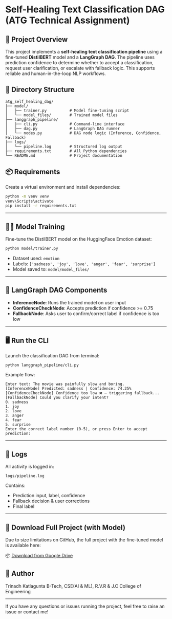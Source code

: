 # Self-Healing Text Classification DAG (ATG Technical Assignment)

## 🚀 Project Overview

This project implements a **self-healing text classification pipeline** using a fine-tuned **DistilBERT** model and a **LangGraph DAG**. The pipeline uses prediction confidence to determine whether to accept a classification, request user clarification, or escalate with fallback logic. This supports reliable and human-in-the-loop NLP workflows.

## 📁 Directory Structure

```
atg_self_healing_dag/
├── model/
│   ├── trainer.py          # Model fine-tuning script
│   └── model_files/        # Trained model files
├── langgraph_pipeline/
│   ├── cli.py              # Command-line interface
│   ├── dag.py              # LangGraph DAG runner
│   └── nodes.py            # DAG node logic (Inference, Confidence, Fallback)
├── logs/
│   └── pipeline.log        # Structured log output
├── requirements.txt        # All Python dependencies
└── README.md               # Project documentation
```

## 📦 Requirements

Create a virtual environment and install dependencies:

```bash
python -m venv venv
venv\Scripts\activate
pip install -r requirements.txt
```

---

## 🏋️‍♂️ Model Training

Fine-tune the DistilBERT model on the HuggingFace Emotion dataset:

```bash
python model/trainer.py
```

- Dataset used: `emotion`
- Labels: `['sadness', 'joy', 'love', 'anger', 'fear', 'surprise']`
- Model saved to: `model/model_files/`

---

## 🧠 LangGraph DAG Components

- **InferenceNode**: Runs the trained model on user input
- **ConfidenceCheckNode**: Accepts prediction if confidence >= 0.75
- **FallbackNode**: Asks user to confirm/correct label if confidence is too low

---

## 🖥️ Run the CLI

Launch the classification DAG from terminal:

```bash
python langgraph_pipeline/cli.py
```

Example flow:

```
Enter text: The movie was painfully slow and boring.
[InferenceNode] Predicted: sadness | Confidence: 74.25%
[ConfidenceCheckNode] Confidence too low ❌ — triggering fallback...
[FallbackNode] Could you clarify your intent?
0. sadness
1. joy
2. love
3. anger
4. fear
5. surprise
Enter the correct label number (0-5), or press Enter to accept prediction:
```

---

## 📝 Logs

All activity is logged in:

```
logs/pipeline.log
```
Contains:

- Prediction input, label, confidence
- Fallback decision & user corrections
- Final label

---

## 🔗 Download Full Project (with Model)

Due to size limitations on GitHub, the full project with the fine-tuned model is available here:

📦 [Download from Google Drive](https://drive.google.com/drive/folders/1nAtGogrqZcw5F3VJ8UqmY-AQ2aMgpVoq?usp=sharing)

## 👤 Author

Trinadh Katlagunta
B-Tech, CSE(AI & ML),
R.V.R & J.C College of Engineering

---

If you have any questions or issues running the project, feel free to raise an issue or contact me!
